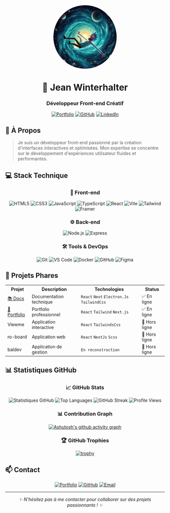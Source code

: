 <div align="center">
  <img src="pdp.jpg" alt="Profile" width="200" style="border-radius: 50%"/>
  
  # 👋 Jean Winterhalter
  ### Développeur Front-end Créatif

[![Portfolio](https://img.shields.io/badge/Portfolio-jean--winter.fr-blue?style=for-the-badge)](https://jean-winter.fr)
[![GitHub](https://img.shields.io/badge/GitHub-AigloOo-181717?style=for-the-badge&logo=github)](https://github.com/AigloOo)
[![LinkedIn](https://img.shields.io/badge/LinkedIn-Jean%20Winterhalter-0077B5?style=for-the-badge&logo=linkedin)](https://www.linkedin.com/in/jean-winter/)

</div>

## 🎯 À Propos

> Je suis un développeur front-end passionné par la création d'interfaces interactives et optimisées. Mon expertise se concentre sur le développement d'expériences utilisateur fluides et performantes.

## 💻 Stack Technique

<div align="center">

### 🎨 Front-end

![HTML5](https://img.shields.io/badge/HTML5-E34F26?style=for-the-badge&logo=html5&logoColor=white)
![CSS3](https://img.shields.io/badge/CSS3-1572B6?style=for-the-badge&logo=css3&logoColor=white)
![JavaScript](https://img.shields.io/badge/JavaScript-F7DF1E?style=for-the-badge&logo=javascript&logoColor=black)
![TypeScript](https://img.shields.io/badge/TypeScript-3178C6?style=for-the-badge&logo=typescript&logoColor=white)
![React](https://img.shields.io/badge/React-61DAFB?style=for-the-badge&logo=react&logoColor=black)
![Vite](https://img.shields.io/badge/Vite-646CFF?style=for-the-badge&logo=vite&logoColor=white)
![Tailwind](https://img.shields.io/badge/Tailwind-38B2AC?style=for-the-badge&logo=tailwind-css&logoColor=white)
![Framer](https://img.shields.io/badge/Framer-0055FF?style=for-the-badge&logo=framer&logoColor=white)

### ⚙️ Back-end

![Node.js](https://img.shields.io/badge/Node.js-339933?style=for-the-badge&logo=nodejs&logoColor=white)
![Express](https://img.shields.io/badge/Express-000000?style=for-the-badge&logo=express&logoColor=white)

### 🛠️ Tools & DevOps

![Git](https://img.shields.io/badge/Git-F05032?style=for-the-badge&logo=git&logoColor=white)
![VS Code](https://img.shields.io/badge/VS%20Code-007ACC?style=for-the-badge&logo=visual-studio-code&logoColor=white)
![Docker](https://img.shields.io/badge/Docker-2496ED?style=for-the-badge&logo=docker&logoColor=white)
![GitHub](https://img.shields.io/badge/GitHub-181717?style=for-the-badge&logo=github&logoColor=white)
![Figma](https://img.shields.io/badge/Figma-F24E1E?style=for-the-badge&logo=figma&logoColor=white)

</div>

## 🚀 Projets Phares

<table>
<tr>
<th>Projet</th>
<th>Description</th>
<th>Technologies</th>
<th>Status</th>
</tr>
<tr>
<td><a href="https://docs.jean-winter.fr">📚 Docs</a></td>
<td>Documentation technique</td>
<td><code>React</code> <code>Next</code> <code>Electron.Js</code> <code>TailwindCss</code></td>
<td>✅ En ligne</td>
</tr>
<tr>
<td><a href="https://jean-winter.fr">🎨 Portfolio</a></td>
<td>Portfolio professionnel</td>
<td><code>React</code> <code>Tailwind</code> <code>Next.js</code></td>
<td>✅ En ligne</td>
</tr>
<tr>
<td>Viewme</td>
<td>Application interactive</td>
<td><code>React</code> <code>TailwindsCss</code></td>
<td>🔴 Hors ligne</td>
</tr>
<tr>
<td>ro-board</td>
<td>Application web</td>
<td><code>React</code> <code>NextJs</code> <code>Scss</code></td>
<td>🔴 Hors ligne</td>
</tr>
<tr>
<td>baldev</td>
<td>Application de gestion</td>
<td><code>En reconstruction</code></td>
<td>🔴 Hors ligne</td>
</tr>
</table>

## 📊 Statistiques GitHub

<div align="center">

### 📈 GitHub Stats

![Statistiques GitHub](https://github-readme-stats.vercel.app/api?username=AigloOo&show_icons=true&theme=dark&title_color=10b981&icon_color=10b981)
![Top Languages](https://github-readme-stats.vercel.app/api/top-langs/?username=AigloOo&layout=compact&theme=dark&title_color=10b981)
![GitHub Streak](https://github-readme-streak-stats.herokuapp.com/?user=AigloOo&theme=dark&ring=10b981&fire=10b981&currStreakLabel=10b981)
![Profile Views](https://komarev.com/ghpvc/?username=AigloOo&color=10b981&style=flat-square)

### 📊 Contribution Graph

[![Ashutosh's github activity graph](https://github-readme-activity-graph.vercel.app/graph?username=AigloOo&theme=github-dark&color=10b981&line=10b981&point=10b981&area=true&area_color=10b981)](https://github.com/ashutosh00710/github-readme-activity-graph)

### 🏆 GitHub Trophies

[![trophy](https://github-profile-trophy.vercel.app/?username=AigloOo&theme=dark&column=7&no-frame=true&title_color=10b981)](https://github.com/ryo-ma/github-profile-trophy)

</div>

## 📫 Contact

<div align="center">

[![Portfolio](https://img.shields.io/badge/Portfolio-baldev.jean--winter.fr-green?style=for-the-badge)](https://jean-winter.fr)
[![GitHub](https://img.shields.io/badge/GitHub-@AigloOo-181717?style=for-the-badge&logo=github)](https://github.com/AigloOo)
[![Email](https://img.shields.io/badge/Email-contact%40jean--winter.fr-D14836?style=for-the-badge&logo=gmail&logoColor=white)](mailto:contact@jean-winter.fr)

</div>

---

<div align="center">
  <i>✨ N'hésitez pas à me contacter pour collaborer sur des projets passionnants ! ✨</i>
</div>
